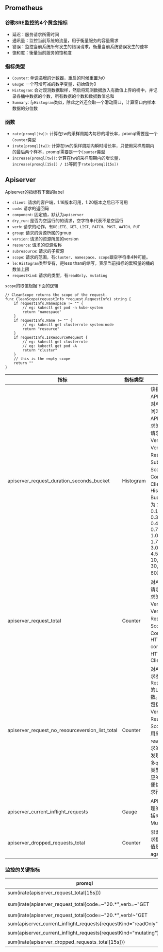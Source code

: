## Prometheus

### 谷歌SRE监控的4个黄金指标
- 延迟：服务请求所需时间
- 通讯量：监控当前系统的流量，用于衡量服务的容量需求
- 错误：监控当前系统所有发生的错误请求，衡量当前系统错误发生的速率
- 饱和度：衡量当前服务的饱和度

### 指标类型

- ```Counter```: 单调递增的计数器，重启的时候重置为0
- ```Gauge```: 一个可增可减的数字变量，初始值为0
- ```Histogram```: 会对观测数据取样，然后将观测数据放入有数值上界的桶中，并记录各桶中数据的个数，所有数据的个数和数据数值总和
- ```Summary```: 与```Histogram```类似，除此之外还会取一个滑动窗口，计算窗口内样本数据的分位数

### 函数
- ```rate(promql[tw])```: 计算在tw的采样周期内每秒的增长率，promql需要是一个```Counter```类型
- ```irate(promql[tw])```: 计算在tw的采样周期内瞬时增长率，只使用采样周期内的最后两个样本，promql需要是一个```Counter```类型
- ```increase(promql[tw])```: 计算在tw的采样周期内的增长量，```increase(promql[15s]) / 15```等同于```rate(promql[15s])```

## Apiserver
Apiserver的指标有下面的label
- ```client```: 请求的客户端，1.16版本可用，1.20版本之后已不可用
- ```code```: 请求的返回码
- ```component```: 固定值，默认为```apiserver```
- ```dry_run```: 是否为空运行的的请求，空字符串代表不是空运行
- ```verb```: 请求的动作，有```DELETE、GET、LIST、PATCH、POST、WATCH、PUT```
- ```group```: 请求的资源所属的group
- ```version```: 请求的资源所属的version
- ```resource```: 请求的资源名称
- ```subresource```: 请求的子资源
- ```scope```: 请求的范围，有```cluster```、```namespace```、```scope```跟空字符串4种可能。
- ```le```: ```Histogram```类型专有，是less than的缩写，表示当前指标的累积量的桶的数值上限
- ```requestKind```: 请求的类型，有```readOnly```、```mutating```
    
```scope```的取值根据下面的逻辑
```golang
// CleanScope returns the scope of the request.
func CleanScope(requestInfo *request.RequestInfo) string {
    if requestInfo.Namespace != "" {
        // eg: kubectl get pod -n kube-system
        return "namespace"
    }
    if requestInfo.Name != "" {
        // eg: kubectl get clusterrole system:node
        return "resource"
    }
    if requestInfo.IsResourceRequest {
        // eg: kubectl get clusterrole
        // eg: kubectl get pod -A
        return "cluster"
    }
    // this is the empty scope
    return ""
}
```
| 指标                                            | 指标类型  | 指标说明                                                                                                                                                                                                                                                                                                                                                                                       |
|-------------------------------------------------|-----------|--------------------------------------------------------------------------------------------------------------------------------------------------------------------------------------------------------------------------------------------------------------------------------------------------------------------------------------------------------------------------------------------|
| apiserver_request_duration_seconds_bucket       | Histogram | 该指标用于统计APIServer客户端对APIServer的访问时延。对APIServer不同请求的时延分布。请求的维度包括Verb、Group、Version、Resource、Subresource、Scope、Component和Client。 Histogram Bucket的阈值为： {0.05, 0.1, 0.15, 0.2, 0.25, 0.3, 0.35, 0.4, 0.45, 0.5, 0.6, 0.7, 0.8, 0.9, 1.0, 1.25, 1.5, 1.75, 2.0, 2.5, 3.0, 3.5, 4.0, 4.5, 5, 6, 7, 8, 9, 10, 15, 20, 25, 30, 40, 50, 60}，单位：秒。                 |
| apiserver_request_total                         | Counter   | 对APIServer不同请求的计数。请求的维度包括Verb、Group、Version、Resource、Scope、Component、HTTP contentType、HTTP code和Client                                                                                                                                                                                                                                                                      |
| apiserver_request_no_resourceversion_list_total | Counter   | 对APIServer的请求参数中未配置ResourceVersion的LIST请求的计数。请求的维度包括Group、Version、Resource、Scope和Client。用来评估quorum read类型LIST请求的情况，用于发现是否存在过多quorum read类型LIST以及相应的客户端，以便优化客户端请求行为。                                                                                                                                                  |
| apiserver_current_inflight_requests             | Gauge     | APIServer当前处理的请求数。包括ReadOnly和Mutating两种。                                                                                                                                                                                                                                                                                                                                        |
| apiserver_dropped_requests_total                | Counter   | 限流丢弃掉的请求数。HTTP返回值是429 'Try again later'。                                                                                                                                                                                                                                                                                                                                        |
### 监控的关键指标
| promql                                                                                                                                                                           | 说明                            |
|----------------------------------------------------------------------------------------------------------------------------------------------------------------------------------|---------------------------------|
| sum(irate(apiserver_request_total[15s]))                                                                                                                                   | APIServer总QPS。                |
| sum(irate(apiserver_request_total{code=~"20.*",verb=~"GET|LIST"}[15s]))/sum(irate(apiserver_request_total{verb=~"GET|LIST"}[15s]))                                 | APIServer读请求成功率。         |
| sum(irate(apiserver_request_total{code=~"20.*",verb!~"GET|LIST|WATCH|CONNECT"}[15s]))/sum(irate(apiserver_request_total{verb!~"GET|LIST|WATCH|CONNECT"}[15s])) | APIServer写请求成功率。         |
| sum(apiserver_current_inflight_requests{requestKind="readOnly"})                                                                                                                 | APIServer当前在处理读请求数量。 |
| sum(apiserver_current_inflight_requests{requestKind="mutating"})                                                                                                                 | APIServer当前在处理写请求数量。 |
| sum(irate(apiserver_dropped_requests_total[15s]))                                                                                                                          | Dropped Request Rate。          |